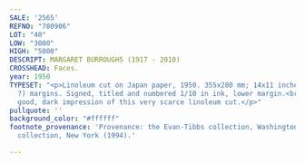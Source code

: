 ```yaml
---
SALE: '2565'
REFNO: "780906"
LOT: "40"
LOW: "3000"
HIGH: "5000"
DESCRIPT: MARGARET BURROUGHS (1917 - 2010)
CROSSHEAD: Faces.
year: 1950
TYPESET: "<p>Linoleum cut on Japan paper, 1950. 355x280 mm; 14x11 inches, wide (full
  ?) margins. Signed, titled and numbered 1/10 in ink, lower margin.<br><br>A very
  good, dark impression of this very scarce linoleum cut.</p>"
pullquote: ''
background_color: "#ffffff"
footnote_provenance: 'Provenance: the Evan-Tibbs collection, Washington, DC; private
  collection, New York (1994).'

---
```

